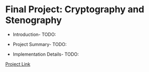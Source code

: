 Final Project: Cryptography and Stenography
=============

*   Introduction- TODO:

*   Project Summary- TODO:

*   Implementation Details- TODO:

[Project Link](http://faculty.cse.tamu.edu/ritchey/courses/csce315/spring15/homework/project4.pdf)
